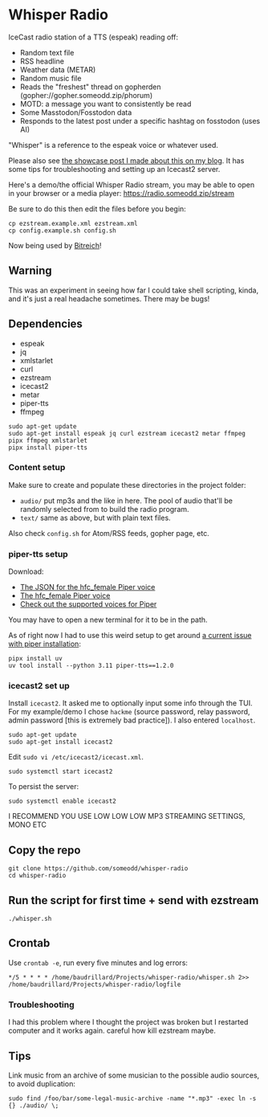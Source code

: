 # Whisper Radio

IceCast radio station of a TTS (espeak) reading off:

  * Random text file
  * RSS headline
  * Weather data (METAR)
  * Random music file
  * Reads the "freshest" thread on gopherden (gopher://gopher.someodd.zip/phorum)
  * MOTD: a message you want to consistently be read
  * Some Masstodon/Fosstodon data
  * Responds to the latest post under a specific hashtag on fosstodon (uses AI)

"Whisper" is a reference to the espeak voice or whatever used.

Please also see [the showcase post I made about this on my blog](https://www.someodd.zip/showcase/whisper-radio). It has some tips for troubleshooting and setting up an Icecast2 server.

Here's a demo/the official Whisper Radio stream, you may be able to open in your browser or a media player: https://radio.someodd.zip/stream

Be sure to do this then edit the files before you begin:

```
cp ezstream.example.xml ezstream.xml
cp config.example.sh config.sh
```

Now being used by [Bitreich](http://bitreich.org/)!

## Warning

This was an experiment in seeing how far I could take shell scripting, kinda,
and it's just a real headache sometimes. There may be bugs!

## Dependencies

  * espeak
  * jq
  * xmlstarlet
  * curl
  * ezstream
  * icecast2
  * metar
  * piper-tts
  * ffmpeg

```
sudo apt-get update
sudo apt-get install espeak jq curl ezstream icecast2 metar ffmpeg pipx ffmpeg xmlstarlet
pipx install piper-tts
```

### Content setup

Make sure to create and populate these directories in the project folder:

* `audio/` put mp3s and the like in here. The pool of audio that'll be randomly
  selected from to build the radio program.
* `text/` same as above, but with plain text files.

Also check `config.sh` for Atom/RSS feeds, gopher page, etc.

### piper-tts setup

Download:

  * [The JSON for the hfc_female Piper voice](https://huggingface.co/rhasspy/piper-voices/resolve/v1.0.0/en/en_US/hfc_female/medium/en_US-hfc_female-medium.onnx.json)
  * [The hfc_female Piper voice](https://huggingface.co/rhasspy/piper-voices/resolve/v1.0.0/en/en_US/hfc_female/medium/en_US-hfc_female-medium.onnx?download=true)
  * [Check out the supported voices for Piper](https://github.com/rhasspy/piper/blob/master/VOICES.md)

You may have to open a new terminal for it to be in the path.

As of right now I had to use this weird setup to get around [a current issue with piper installation](https://github.com/rhasspy/piper/issues/509):

```
pipx install uv
uv tool install --python 3.11 piper-tts==1.2.0
```

### icecast2 set up

Install `icecast2`. It asked me to optionally input some info through the TUI.
For my example/demo I chose `hackme` (source password, relay password, admin
password [this is extremely bad practice]). I also entered `localhost`.

```
sudo apt-get update
sudo apt-get install icecast2
```

Edit `sudo vi /etc/icecast2/icecast.xml`.

```
sudo systemctl start icecast2
```

To persist the server:

```
sudo systemctl enable icecast2
```

I RECOMMEND YOU USE LOW LOW LOW MP3 STREAMING SETTINGS, MONO ETC

## Copy the repo

```
git clone https://github.com/someodd/whisper-radio
cd whisper-radio
```

## Run the script for first time + send with ezstream

```
./whisper.sh
```

## Crontab

Use `crontab -e`, run every five minutes and log errors:

```
*/5 * * * * /home/baudrillard/Projects/whisper-radio/whisper.sh 2>> /home/baudrillard/Projects/whisper-radio/logfile
```

### Troubleshooting

I had this problem where I thought the project was broken but I restarted
computer and it works again. careful how kill ezstream maybe.

## Tips

Link music from an archive of some musician to the possible audio sources, to avoid duplication:

```
sudo find /foo/bar/some-legal-music-archive -name "*.mp3" -exec ln -s {} ./audio/ \;
```
